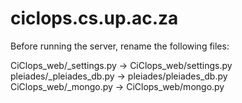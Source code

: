 ciclops.cs.up.ac.za
===================

Before running the server, rename the following files:

CiClops_web/_settings.py -> CiClops_web/settings.py
pleiades/_pleiades_db.py -> pleiades/pleiades_db.py
CiClops_web/_mongo.py -> CiClops_web/mongo.py
